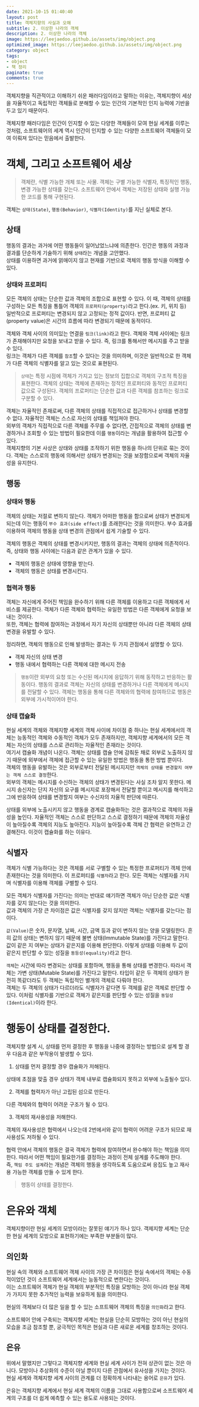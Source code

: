 ```yaml
---
date: 2021-10-15 01:40:40
layout: post
title: 객체지향의 사실과 오해
subtitle: 2. 이상한 나라의 객체
description: 2. 이상한 나라의 객체
image: https://leejaedoo.github.io/assets/img/object.png
optimized_image: https://leejaedoo.github.io/assets/img/object.png
category: object
tags:
- object
- 책 정리
paginate: true
comments: true
---
```


객체지향을 직관적이고 이해하기 쉬운 패러다임이라고 말하는 이유는, 객체지향이 세상을 자율적이고 독립적인 객체들로 분해할 수 있는 인간의 기본적인 인지 능력에 기반을 두고 있기 때문이다.<br>

객체지향 패러다임은 인간이 인지할 수 있는 다양한 객체들이 모여 현실 세계를 이루는 것처럼, 소프트웨어의 세계 역시 인간이 인지할 수 있는 다양한 소프트웨어 객체들이 모여 이뤄져 있다는 믿음에서 출발한다.

# 객체, 그리고 소프트웨어 세상

> 객체란, 식별 가능한 개체 또는 사물. 객체는 구별 가능한 식별자, 특징적인 행동, 변경 가능한 상태를 갖는다. 소프트웨어 안에서 객체는 저장된 상태와 실행 가능한 코드를 통해 구현된다.

객체는 `상태(State)`, `행동(Behavior)`, `식별자(Identity)`를 지닌 실체로 본다.

## 상태

행동의 결과는 과거에 어떤 행동들이 일어났었느냐에 의존한다. 인간은 행동의 과정과 결과를 단순하게 기술하기 위해 `상태`라는 개념을 고안했다.<br>
상태를 이용하면 과거에 얽매이지 않고 현재를 기반으로 객체의 행동 방식을 이해할 수 있다.

### 상태와 프로퍼티

모든 객체의 상태는 단순한 값과 객체의 조합으로 표현할 수 있다. 이 때, 객체의 상태를 구성하는 모든 특징을 통틀어 객체의 `프로퍼티(property)`라고 한다.(ex. 키, 위치 등)<br>
일반적으로 프로퍼티는 변경되지 않고 고정되는 정적 값이다. 반면, 프로퍼티 값(property value)은 시간의 흐름에 따라 변경되기 때문에 동적이다.

객체와 객체 사이의 의미있는 연결을 `링크(link)`라고 한다. 객체와 객체 사이에는 링크가 존재해야지만 요청을 보내고 받을 수 있다. 즉, 링크를 통해서만 메시지를 주고 받을 수 있다.<br>
링크는 객체가 다른 객체를 `참조`할 수 있다는 것을 의미하며, 이것은 일반적으로 한 객체가 다른 객체의 식별자를 알고 있는 것으로 표현된다.

> `상태`는 특정 시점에 객체가 가지고 있는 정보의 집합으로 객체의 구조적 특징을 표현한다. 객체의 상태는 객체에 존재하는 정적인 프로퍼티와 동적인 프로퍼티 값으로 구성된다. 객체의 프로퍼티는 단순한 값과 다른 객체를 참조하는 링크로 구분할 수 있다.

객체는 자율적인 존재로써, 다른 객체의 상태를 직접적으로 접근하거나 상태를 변경할 수 없다. 자율적인 객체는 스스로 자신의 상태를 책임져야 한다.<br>
외부의 객체가 직접적으로 다른 객체를 주무를 수 없다면, 간접적으로 객체의 상태를 변경하거나 조회할 수 있는 방법이 필요한데 이를 `행동`이라는 개념을 활용하여 접근할 수 있다.<br>
객체지향의 기본 사상은 상태와 상태를 조작하기 위한 행동을 하나의 단위로 묶는 것이다. 객체는 스스로의 행동에 의해서만 상태가 변경되는 것을 보장함으로써 객체의 자율성을 유지한다.

## 행동

### 상태와 행동

객체의 상태는 저절로 변하지 않는다. 객체가 어떠한 행동을 함으로써 상태가 변경되게 되는데 이는 행동이 `부수 효과(side effect)`를 초래한다는 것을 의미한다. 부수 효과를 이용하여 객체의 행동을 상태 변경의 관점에서 쉽게 기술할 수 있다.

객체의 행동은 객체의 상태를 변경시키지만, 행동의 결과는 객체의 상태에 의존적이다. 즉, 상태와 행동 사이에는 다음과 같은 관계가 있을 수 있다.

- 객체의 행동은 상태에 영향을 받는다.
- 객체의 행동은 상태를 변경시킨다.

### 협력과 행동

객체는 자신에게 주어진 책임을 완수하기 위해 다른 객체를 이용하고 다른 객체에게 서비스를 제공한다. 객체가 다른 객체와 협력하는 유일한 방법은 다른 객체에게 요청을 보내는 것이다.<br>
또한, 객체는 협력에 참여하는 과정에서 자기 자신의 상태뿐만 아니라 다른 객체의 상태 변경을 유발할 수 있다.

정리하면, 객체의 행동으로 인해 발생하는 결과는 두 가지 관점에서 설명할 수 있다.

- 객체 자신의 상태 변경
- 행동 내에서 협력하는 다른 객체에 대한 메시지 전송

> `행동`이란 외부의 요청 또는 수신된 메시지에 응답하기 위해 동작하고 반응하는 활동이다. 행동의 결과로 객체는 자신의 상태를 변경하거나 다른 객체에게 메시지를 전달할 수 있다. 객체는 행동을 통해 다른 객체와의 협력에 참여하므로 행동은 외부에 가시적이어야 한다.

### 상태 캡슐화

현실 세계의 객체와 객체지향 세계의 객체 사이에 차이점 중 하나는 현실 세계에서의 객체는 능동적인 객체와 수동적인 객체가 모두 존재하지만, 객체지향 세계에서의 모든 객체는 자신의 상태를 스스로 관리하는 자율적인 존재라는 것이다.<br>
여기서 캡슐화 개념이 나온다. 객체는 상태를 캡슐 안에 감춰둔 채로 외부로 노출하지 않기 때문에 외부에서 객체에 접근할 수 있는 유일한 방법은 행동을 통한 방법 뿐이다.<br>
객체의 행동을 유발하는 것은 외부로부터 전달된 메시지지만 `객체의 상태를 변경할지 여부는 객체 스스로 결정`한다.<br>
외부의 객체는 메시지를 수신하는 객체의 상태가 변경된다는 사실 조차 알지 못한다. 메시지 송신자는 단지 자신의 요구를 메시지로 포장해서 전달할 뿐이고 메시지를 해석하고 그에 반응하여 상태를 변경할지 여부는 수신자의 자율적 판단에 따른다.

상태를 외부에 노출시키지 않고 행동을 경계로 캡슐화하는 것은 결과적으로 객체의 자율성을 높인다. 자율적인 객체는 스스로 판단하고 스스로 결정하기 때문에 객체의 자율성이 높아질수록 객체의 지능도 높아진다. 지능이 높아질수록 객체 간 협력은 유연하고 간결해진다. 이것이 캡슐화를 하는 이유다.

## 식별자

객체가 식별 가능하다는 것은 객체를 서로 구별할 수 있는 특정한 프로퍼티가 객체 안에 존재한다는 것을 의미한다. 이 프로퍼티를 `식별자`라고 한다. 모든 객체는 식별자를 가지며 식별자를 이용해 객체를 구별할 수 있다.

모든 객체가 식별자를 가진다는 의미는 반대로 얘기하면 객체가 아닌 단순한 값은 식별자를 갖지 않는다는 것을 의미한다.<br>
값과 객체의 가장 큰 차이점은 값은 식별자를 갖지 않지만 객체는 식별자를 갖는다는 점이다.

`값(Value)`은 숫자, 문자열, 날짜, 시간, 금액 등과 같이 변하지 않는 양을 모델링한다. 흔히 값의 상태는 변하지 않기 때문에 불변 상태(Immutable State)를 가진다고 말한다.<br>
값이 같은 지 여부는 상태가 같은지를 이용해 판단한다. 이렇게 상태를 이용해 두 값이 같은지 판단할 수 있는 성질을 `동등성(equality)`라고 한다.

`객체`는 시간에 따라 변경되는 상태를 포함하며, 행동을 통해 상태를 변경한다. 따라서 객체는 가변 상태(Mutable State)를 가진다고 말한다. 타입이 같은 두 객체의 상태가 완전히 똑같더라도 두 객체는 독립적인 별개의 객체로 다뤄야 한다.<br>
객체는 두 객체의 상태가 다르더라도 식별자가 같다면 두 객체를 같은 객체로 판단할 수 있다. 이처럼 식별자를 기반으로 객체가 같은지를 판단할 수 있는 성질을 `동일성(Identical)`이라 한다.

# 행동이 상태를 결정한다.

객체지향 설계 시, 상태를 먼저 결정한 후 행동을 나중에 결정하는 방법으로 설계 할 경우 다음과 같은 부작용이 발생할 수 있다.

1. 상태를 먼저 결정할 경우 캡슐화가 저해된다.
   
상태에 초점을 맞출 경우 상태가 객체 내부로 캡슐화되지 못하고 외부에 노출될수 있다.

2. 객체를 협력자가 아닌 고립된 섬으로 만든다.
   
다른 객체와의 협력이 어려운 구조가 될 수 있다.

3. 객체의 재사용성을 저해한다.

객체의 재사용성은 협력에서 나오는데 2번에서와 같이 협력이 어려운 구조가 되므로 재사용성도 저하될 수 있다.

협력 안에서 객체의 행동은 결국 객체가 협력에 참여하면서 완수해야 하는 책임을 의미한다. 따라서 어떤 책임이 필요한가를 결정하는 과정이 전체 설계를 주도해야 한다.<br>
즉, `책임 주도 설계`라는 개념은 객체의 행동을 생각하도록 도움으로써 응집도 높고 재사용 가능한 객체를 만들 수 있게 한다.

> 행동이 상태를 결정한다.

# 은유와 객체

객체지향이란 현실 세계의 모방이라는 잘못된 얘기가 하나 있다. 객제지향 세계는 단순한 현실 세계의 모방으로 표현하기에는 부족한 부분들이 많다.

## 의인화

현실 속의 객체와 소프트웨어 객체 사이의 가장 큰 차이점은 현실 속에서의 객체는 수동적이었던 것이 소프트웨어 세계에서는 능동적으로 변한다는 것이다.<br>
이는 소프트웨어 객체가 현실 객체의 부분적인 특징을 모방하는 것이 아니라 현실 객체가 가지지 못한 추가적인 능력을 보유하게 됨을 의미한다.

현실의 객체보다 더 많은 일을 할 수 있는 소프트웨어 객체의 특징을 `의인화`라고 한다.

소프트웨어 안에 구축되는 객체지향 세계는 현실을 단순히 모방하는 것이 아닌 현실의 모습을 조금 참조할 뿐, 궁극적인 목적은 현실과 다른 새로운 세계를 창조하는 것이다.

## 은유

위에서 말했지만 그렇다고 객체지향 세계와 현실 세계 사이가 전혀 상관이 없는 것은 아니다. 모방이나 추상화의 수준이 아닐 뿐이지 다른 관점에서 유사성을 가지는 것이다.<br>
현실 세계와 객체지향 세계 사이의 관계를 더 정확하게 나타내는 용어로 `은유`가 있다.

은유는 객체지향 세계에서 현실 세계 객체의 이름을 그대로 사용함으로써 소프트웨어 세계의 구조를 더 쉽게 예측할 수 있는 용도로 사용되는 것이다. 

